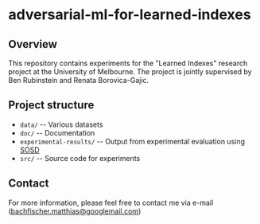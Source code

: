 # adversarial-ml-for-learned-indexes

## Overview

This repository contains experiments for the "Learned Indexes" research project at the University of Melbourne. The project is jointly supervised by Ben Rubinstein and Renata Borovica-Gajic.

## Project structure

* `data/` -- Various datasets
* `doc/` -- Documentation
* `experimental-results/` -- Output from experimental evaluation using [SOSD](https://github.com/Bachfischer/SOSD/tree/develop)
* `src/` -- Source code for experiments

## Contact

For more information, please feel free to contact me via e-mail ([bachfischer.matthias@googlemail.com](mailto:bachfischer.matthias@googlemail.com)) 